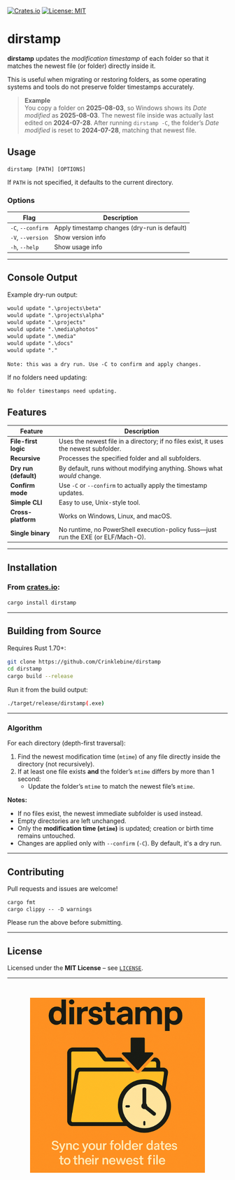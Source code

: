 [![Crates.io](https://img.shields.io/crates/v/dirstamp.svg)](https://crates.io/crates/dirstamp)
[![License: MIT](https://img.shields.io/badge/License-MIT-blue.svg)](LICENSE)

# dirstamp

**dirstamp** updates the *modification timestamp* of each folder so that it matches the newest file (or folder) directly inside it.

This is useful when migrating or restoring folders, as some operating systems and tools do not preserve folder timestamps accurately.


> **Example**  
> You copy a folder on **2025-08-03**, so Windows shows its *Date modified* as **2025-08-03**. 
> The newest file inside was actually last edited on  **2024-07-28**. 
> After running `dirstamp -C`, the folder’s *Date modified* is
> reset to **2024-07-28**, matching that newest file.

## Usage

```
dirstamp [PATH] [OPTIONS]
```
If `PATH` is not specified, it defaults to the current directory.

### Options

| Flag          | Description                                |
|---------------|--------------------------------------------|
| `-C`, `--confirm` | Apply timestamp changes (dry-run is default) |
| `-V`, `--version` | Show version info                       |
| `-h`, `--help`    | Show usage info                         |


---

## Console Output

Example dry-run output:

```
would update ".\projects\beta"
would update ".\projects\alpha"
would update ".\projects"
would update ".\media\photos"
would update ".\media"
would update ".\docs"
would update "."

Note: this was a dry run. Use -C to confirm and apply changes.
```

If no folders need updating:

```
No folder timestamps need updating.
```

## Features

| Feature               | Description                                                                 |
|----------------------|-----------------------------------------------------------------------------|
| **File-first logic**      | Uses the newest file in a directory; if no files exist, it uses the newest subfolder. |
| **Recursive**             | Processes the specified folder and all subfolders.                         |
| **Dry run (default)**     | By default, runs without modifying anything. Shows what *would* change.     |
| **Confirm mode**         | Use `-C` or `--confirm` to actually apply the timestamp updates.           |
| **Simple CLI**            | Easy to use, Unix-style tool.                                               |
| **Cross-platform**        | Works on Windows, Linux, and macOS.  
| **Single binary**     | No runtime, no PowerShell execution-policy fuss—just run the EXE (or ELF/Mach-O).           |

---

## Installation

### From [crates.io](https://crates.io/crates/dirstamp):

```sh
cargo install dirstamp
```

---

## Building from Source

Requires Rust 1.70+:

```sh
git clone https://github.com/Crinklebine/dirstamp
cd dirstamp
cargo build --release
```

Run it from the build output:

```sh
./target/release/dirstamp(.exe)
```

---

### Algorithm

For each directory (depth-first traversal):

1. Find the newest modification time (`mtime`) of any file directly inside the directory (not recursively).
2. If at least one file exists **and** the folder’s `mtime` differs by more than 1 second:
    - Update the folder’s `mtime` to match the newest file’s `mtime`.

**Notes:**

- If no files exist, the newest immediate subfolder is used instead.
- Empty directories are left unchanged.
- Only the **modification time (`mtime`)** is updated; creation or birth time remains untouched.
- Changes are applied only with `--confirm` (`-C`). By default, it's a dry run.


---


## Contributing

Pull requests and issues are welcome!

    cargo fmt
    cargo clippy -- -D warnings

Please run the above before submitting.

---

## License

Licensed under the **MIT License** – see [`LICENSE`](LICENSE).

---
<br>
<p align="center">
  <img src="assets/dirstamp.png" alt="dirstamp poster" width="400">
</p>
